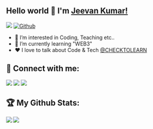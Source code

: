 ## Hello world 👋 I'm [Jeevan Kumar!](https://github.com/g1mishra) 
![](https://visitor-badge.laobi.icu/badge?page_id=g1mishra.g1mishra) [![Github](https://img.shields.io/github/followers/g1mishra?label=Followers&logo=Github)](https://github.com/g1mishra)

- 👀 I’m interested in Coding, Teaching etc..
- 🌱 I’m currently learning "WEB3"
-  ❤ I love to talk about Code & Tech <a href="https://www.youtube.com/checktolearn" target="_blank">@CHECKTOLEARN</a>

## :handshake: Connect with me:

<a href="https://www.linkedin.com/in/g1mishra/" target="_blank">![](https://img.shields.io/badge/LinkedIn-0077B5?style=for-the-badge&logo=linkedin&logoColor=white)</a>
<a href="https://www.instagram.com/g1_mishra/" target="_blank">![](https://img.shields.io/badge/Instagram-E4405F?style=for-the-badge&logo=instagram&logoColor=white)</a>
<a href="https://www.youtube.com/checktolearn" target="_blank">![](https://img.shields.io/badge/YouTube-FF0000?style=for-the-badge&logo=youtube&logoColor=white)</a>


## :trophy: My Github Stats:

<!--
![GitHub stats](https://readme-stats-cfgj2cxdy.vercel.app/api?username=g1mishra&count_private=true&show_icons=true)
![Top Langs](https://readme-stats-cfgj2cxdy.vercel.app/api/top-langs/?username=g1mishra&hide=php)
-->
<div>
<a href="https://github-readme-stats.vercel.app/api?username=g1mishra">
  <img  align="left" src="https://github-readme-stats.vercel.app/api?username=g1mishra&count_private=true&show_icons=true" />
</a>
<a href="https://github-readme-stats.vercel.app/api/top-langs/?username=g1mishra">
  <img align="left" src="https://github-readme-stats.vercel.app/api/top-langs/?username=g1mishra"/>
</a>
</div>
